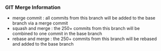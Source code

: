 ### GIT Merge Information
- merge commit : all commits from this branch will be added to the base branch via a merge commit  
- squash and merge : the 250+ commits from this branch will be combined to one commit in the base branch  
- rebase and merge : the 250+ commits from this branch will be rebased and added to the base branch  